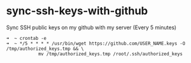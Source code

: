 # sync-ssh-keys-with-github
Sync SSH public keys on my github with my server (Every 5 minutes)

```shell
➜  ~ crontab -e
➜  ~ */5 * * * * /usr/bin/wget https://github.com/USER_NAME.keys -O /tmp/authorized_keys.tmp && \
            mv /tmp/authorized_keys.tmp /root/.ssh/authorized_keys
```
